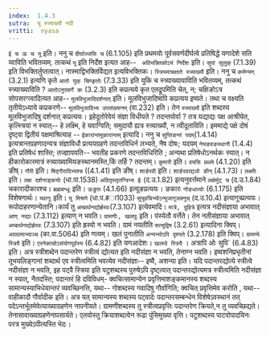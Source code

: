 ```yaml
---
index:  1.4.3
sutra:  यू स्त्र्याख्यौ नदी
vritti:  nyasa
---
```


`ई च ऊ च यू` इति। ननु च `दीर्घाज्जसि च` (6.1.105) इति प्रथमयोः पूर्वसवर्णदीर्घत्वे प्रतिषिद्धे यणादेशे सति य्वाविति भवितव्यम्. तत्कथं `यू` इति निर्देश इत्यत आह-- ` अविभक्तिकोऽयं निर्देशः` इति। `सुपां सुलुक्` (7.1.39) इति विभक्तिर्लुप्तत्वात्। नास्माद्विभक्तिर्विद्यत इत्यविभक्तिकः। `स्त्रियमाचक्षाते स्त्र्याख्यौ` इति। ननु च `कर्मण्यण्` (3.2.1) इत्यणि कृते `आतो युक् चिण्कृतोः` (7.3.33) इति युकि च स्त्र्याख्यायाविति भवितव्यम्, तत्कथं स्त्र्याख्याविति ? `आतोऽनुपसर्गे कः` (3.2.3) इति कप्रत्यये कृत एतद्रूपमिति चेत्, न; चक्षिङोऽत्र सोपसरग्त्वादित्यत आह-- `मुलविभुजादिदर्शनात्` इति। मूलविभुजादिष्वपि कप्रत्यय इष्यते। तथा च वक्ष्यति तृतीयेऽध्याये कप्रकरणे-- `मूलविभुजादिभ्य उपसंख्यानम्` (वा.232) इति। तेन `स्त्र्याख्यौ` इति शब्दस्य मूलविभुजादिषु दर्शनात् कप्रत्ययः।
इहेदूतोरेवेयं संज्ञा विधीयते ? तदन्तयोर्वा ? तत्र यद्याद्यः पक्ष आश्रीयेत, कृत्स्त्रियां न स्यात्-- हे लक्ष्मि, हे यवाग्विति; समुदायौ ह्यत्र स्त्र्याख्यौ, न त्वीदूताविति। इममाद्ये पक्षे दोषं दृष्ट्वा द्वितीयं पक्षमाश्रित्याह -- `ईकारान्तमूकारान्तम्` इत्यादि। ननु च `सुप्तिङन्तं पदम्`(1.4.14) इत्यत्रान्तग्रहणादन्यत्र संज्ञाविधौ प्रत्ययग्रहणे तदन्तविधिर्न लभ्यते, नैष दोषः; यदयम् `नेयङवङस्थानौ` (1.4.4) इति प्रतिषेधं शास्ति; तज्ज्ञापयति-- भवतीह प्रकरणे तदन्तविधिरिति ; अन्यथा प्रतिषेधोऽनर्थकः स्यात्। न हीकारोकारमात्रं स्त्र्याख्यामियङस्थानमस्ति,किं तर्हि ? तदन्तम्। `कुमारी` इति। `वयसि प्रथमे` (4.1.20) इति ङीष्। `गौरी` इति। `षिद्गौरादिभ्यश्च` ((4.1.41) इति ङीष्। `शार्ङरवी` इति। `शार्ङरवाद्यञो ङीन्` (4.1.73)। `लक्ष्मीः` इति। `लक्ष दर्शनाङ्कयोः` (धा.पा.1538) `अवितृस्तृतन्त्रिभ्य ईः` (द.उ.1.82) इत्यनुवर्त्तमाने `लक्षेर्मुट् च` (द.उ.1.84) चकारादीकारश्च। `ब्रह्मबन्धूः` इति। `ऊङुतः` (4.1.66) इत्यूङप्रत्ययः। ङकारः `नोङधात्वोः` (6.1.175) इति विशेषणार्थः। `यवागूः` इति। `यू मिश्रणे` (धा.प.#ा1033) `सुयूवचिभ्योऽन्युजागूजक्नुच्` (द.उ.10.4) इत्यागूच्प्रत्ययः। रूपोदाहरणान्येतानि।कार्यं तु `अम्बार्थनद्योर्ह्रस्वः`(7.3.107) इत्येवमादि।
`मात्रे, दुहित्रे` इत्यत्र नदीसंज्ञाया अभावात् `आण् नद्याः` (7.3.112) इत्याण् न भवति। `ग्रामणीः, खलपूः` इति। पंस्येतौ वर्त्तेते। तेन नतीसंज्ञाया अभावात् `अम्बार्थनद्योर्ह्रस्वः` (7.3.107) इति ह्रस्वो न भवति। ग्रामं नयतीति `सत्सूद्विष` (3.2.61) इत्यादिना क्विप्। `अग्रग्रामाभ्याञ्च` (का.वा.5064) इति णत्वम्। खलं पुनातीति `अन्यभ्योऽपि दृश्यते` (3.2.178) इति क्विप्। `ग्रामण्ये स्त्रियै` इति। `एरनेकाचोऽसंयोगपूर्वस्य` (6.4.82) इति यणआदेशः। `खलप्वे स्त्रियै` । अत्रापि ओः सुपि` (6.4.83) इति। अत्र स्त्रीशब्देन पदान्तरेण स्त्रीत्वं द्योत्यत इति नदीसंज्ञा न भवति, तेनाण्न भवति। इष्वशनिप्रभृतीनां तूभयलिङ्गानां शब्दार्थ एव स्त्रीत्वमिति भवत्येव नदीसंज्ञा-- इष्वै, अशन्या इति। यदि पदान्तरद्योत्ये स्त्रीत्वे नदीसंज्ञा न भवति, इह पट्वै स्त्रिया इति पटुशब्दस्य पुरुषेऽपि दृष्ट्त्वात् पदान्तरद्योत्यमत्र स्त्रीत्वमिति नदीसंज्ञा न स्यात्, नैतदस्ति; पदान्तरं हि दविविधम्- क्वचित्सामान्येन प्रवृत्तिमाशङ्कमानस्य शब्दस्य सामान्यस्याभिधेयान्तरं व्यवच्छिनत्ति, यथा-- गोशब्दस्य गवादिषु गौर्वागिति; क्वचित् प्रवृत्तिमेव करोति , यथा-- वाहीकादौ गौर्वादीक इति। अत्र यत् सामान्यस्य शब्दस्य पट्वादेः पदान्तरसम्बन्धेन विशेषेऽवस्थानं तत् पदेऽन्तर्भूतमेवेत्याख्याग्रहणेन नापनीयते। ग्रामणीशब्दस्य तु स्त्रीत्वप्रवृत्तिः पदान्तरेण क्रियते,न तु व्यवच्छिद्यते। तेनासावाख्याग्रहणेनापसार्यते। एतयोस्तु क्रियाशब्दत्वेन रूढा पुंसिमुख्या वृत्ति। पटुशब्दस्य पाटवोपादयिनः परत्र मुख्येऽपीत्यस्ति भेदः।

